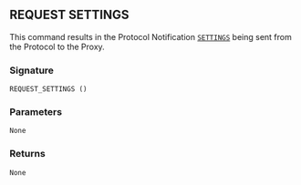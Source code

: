 ## REQUEST SETTINGS

This command results in the Protocol Notification [`SETTINGS`][1] being sent from the Protocol to the Proxy.


### Signature

`REQUEST_SETTINGS ()`


### Parameters

`None`


### Returns

`None`

[1]:	https://snap-one.github.io/docs-driverworks-proxyprotocol/#settings
